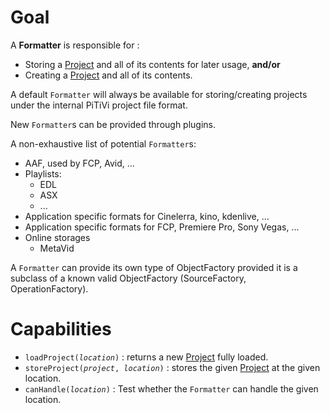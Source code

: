 # Goal

A **Formatter** is responsible for :

-   Storing a [Project](design/2008_design/2008_Architectural_Redesign/Project.md) and all of
    its contents for later usage, **and/or**
-   Creating a [Project](design/2008_design/2008_Architectural_Redesign/Project.md) and all of
    its contents.

A default `Formatter` will always be available for storing/creating
projects under the internal PiTiVi project file format.

New `Formatter`s can be provided through plugins.

A non-exhaustive list of potential `Formatter`s:

-   AAF, used by FCP, Avid, ...
-   Playlists:
    -   EDL
    -   ASX
    -   ...
-   Application specific formats for Cinelerra, kino, kdenlive, ...
-   Application specific formats for FCP, Premiere Pro, Sony Vegas, ...
-   Online storages
    -   MetaVid

A `Formatter` can provide its own type of ObjectFactory provided it is a
subclass of a known valid ObjectFactory (SourceFactory,
OperationFactory).

# Capabilities

-   `loadProject(`*`location`*`)` : returns a new
    [Project](design/2008_design/2008_Architectural_Redesign/Project.md) fully loaded.
-   `storeProject(`*`project`*`, `*`location`*`)` : stores the given
    [Project](design/2008_design/2008_Architectural_Redesign/Project.md) at the given location.
-   `canHandle(`*`location`*`)` : Test whether the `Formatter` can
    handle the given location.
